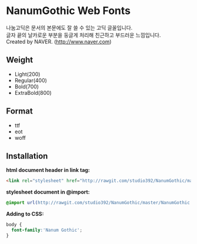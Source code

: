 # NanumGothic Web Fonts

나눔고딕은 문서의 본문에도 잘 쓸 수 있는 고딕 글꼴입니다. <br />
글자 끝의 날카로운 부분을 둥글게 처리해 친근하고 부드러운 느낌입니다.<br />
Created by NAVER. (http://www.naver.com)

## Weight

- Light(200)
- Regular(400)
- Bold(700)
- ExtraBold(800)


## Format

- ttf
- eot
- woff

## Installation

**html document header in link tag:**

```html
<link rel="stylesheet" href="http://rawgit.com/studio392/NanumGothic/master/NanumGothic.css" />
```

**stylesheet document in @import:**

```css
@import url(http://rawgit.com/studio392/NanumGothic/master/NanumGothic.css);
```

**Adding to CSS:**

```css
body {
  font-family:'Nanum Gothic';
}
```
